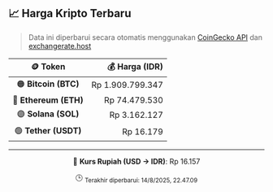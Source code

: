 

<!-- HARGA_KRIPTO -->
## 📈 Harga Kripto Terbaru

> Data ini diperbarui secara otomatis menggunakan [CoinGecko API](https://www.coingecko.com/) dan [exchangerate.host](https://exchangerate.host/)

<div align="center">

| 🪙 Token | 💰 Harga (IDR) |
|:------:|---------------:|
| 🟠 **Bitcoin (BTC)**   | Rp 1.909.799.347 |
| 🔵 **Ethereum (ETH)**  | Rp 74.479.530 |
| 🟣 **Solana (SOL)**    | Rp 3.162.127 |
| 🟢 **Tether (USDT)**   | Rp 16.179 |

---

💱 **Kurs Rupiah (USD → IDR)**: Rp 16.157

🕒 <sub>Terakhir diperbarui: 14/8/2025, 22.47.09</sub>

</div>
<!-- /HARGA_KRIPTO -->